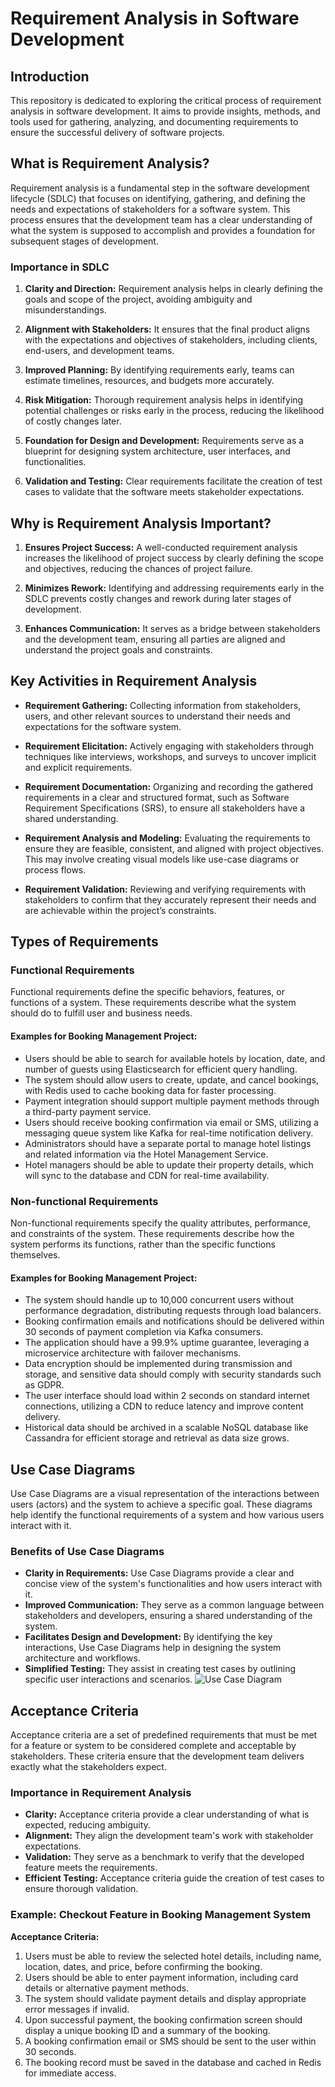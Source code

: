 # Requirement Analysis in Software Development

## Introduction

This repository is dedicated to exploring the critical process of requirement analysis in software development. It aims to provide insights, methods, and tools used for gathering, analyzing, and documenting requirements to ensure the successful delivery of software projects.

## What is Requirement Analysis?

Requirement analysis is a fundamental step in the software development lifecycle (SDLC) that focuses on identifying, gathering, and defining the needs and expectations of stakeholders for a software system. This process ensures that the development team has a clear understanding of what the system is supposed to accomplish and provides a foundation for subsequent stages of development.

### Importance in SDLC

1. **Clarity and Direction:** Requirement analysis helps in clearly defining the goals and scope of the project, avoiding ambiguity and misunderstandings.

2. **Alignment with Stakeholders:** It ensures that the final product aligns with the expectations and objectives of stakeholders, including clients, end-users, and development teams.

3. **Improved Planning:** By identifying requirements early, teams can estimate timelines, resources, and budgets more accurately.

4. **Risk Mitigation:** Thorough requirement analysis helps in identifying potential challenges or risks early in the process, reducing the likelihood of costly changes later.

5. **Foundation for Design and Development:** Requirements serve as a blueprint for designing system architecture, user interfaces, and functionalities.

6. **Validation and Testing:** Clear requirements facilitate the creation of test cases to validate that the software meets stakeholder expectations.

## Why is Requirement Analysis Important?

1. **Ensures Project Success:** A well-conducted requirement analysis increases the likelihood of project success by clearly defining the scope and objectives, reducing the chances of project failure.

2. **Minimizes Rework:** Identifying and addressing requirements early in the SDLC prevents costly changes and rework during later stages of development.

3. **Enhances Communication:** It serves as a bridge between stakeholders and the development team, ensuring all parties are aligned and understand the project goals and constraints.

## Key Activities in Requirement Analysis

- **Requirement Gathering:**
  Collecting information from stakeholders, users, and other relevant sources to understand their needs and expectations for the software system.

- **Requirement Elicitation:**
  Actively engaging with stakeholders through techniques like interviews, workshops, and surveys to uncover implicit and explicit requirements.

- **Requirement Documentation:**
  Organizing and recording the gathered requirements in a clear and structured format, such as Software Requirement Specifications (SRS), to ensure all stakeholders have a shared understanding.

- **Requirement Analysis and Modeling:**
  Evaluating the requirements to ensure they are feasible, consistent, and aligned with project objectives. This may involve creating visual models like use-case diagrams or process flows.

- **Requirement Validation:**
  Reviewing and verifying requirements with stakeholders to confirm that they accurately represent their needs and are achievable within the project’s constraints.

## Types of Requirements

### Functional Requirements

Functional requirements define the specific behaviors, features, or functions of a system. These requirements describe what the system should do to fulfill user and business needs.

#### Examples for Booking Management Project:

- Users should be able to search for available hotels by location, date, and number of guests using Elasticsearch for efficient query handling.
- The system should allow users to create, update, and cancel bookings, with Redis used to cache booking data for faster processing.
- Payment integration should support multiple payment methods through a third-party payment service.
- Users should receive booking confirmation via email or SMS, utilizing a messaging queue system like Kafka for real-time notification delivery.
- Administrators should have a separate portal to manage hotel listings and related information via the Hotel Management Service.
- Hotel managers should be able to update their property details, which will sync to the database and CDN for real-time availability.

### Non-functional Requirements

Non-functional requirements specify the quality attributes, performance, and constraints of the system. These requirements describe how the system performs its functions, rather than the specific functions themselves.

#### Examples for Booking Management Project:

- The system should handle up to 10,000 concurrent users without performance degradation, distributing requests through load balancers.
- Booking confirmation emails and notifications should be delivered within 30 seconds of payment completion via Kafka consumers.
- The application should have a 99.9% uptime guarantee, leveraging a microservice architecture with failover mechanisms.
- Data encryption should be implemented during transmission and storage, and sensitive data should comply with security standards such as GDPR.
- The user interface should load within 2 seconds on standard internet connections, utilizing a CDN to reduce latency and improve content delivery.
- Historical data should be archived in a scalable NoSQL database like Cassandra for efficient storage and retrieval as data size grows.


## Use Case Diagrams

Use Case Diagrams are a visual representation of the interactions between users (actors) and the system to achieve a specific goal. These diagrams help identify the functional requirements of a system and how various users interact with it.

### Benefits of Use Case Diagrams

- **Clarity in Requirements:** Use Case Diagrams provide a clear and concise view of the system's functionalities and how users interact with it.
- **Improved Communication:** They serve as a common language between stakeholders and developers, ensuring a shared understanding of the system.
- **Facilitates Design and Development:** By identifying the key interactions, Use Case Diagrams help in designing the system architecture and workflows.
- **Simplified Testing:** They assist in creating test cases by outlining specific user interactions and scenarios.
![Use Case Diagram](./alx-booking-uc.png)

## Acceptance Criteria

Acceptance criteria are a set of predefined requirements that must be met for a feature or system to be considered complete and acceptable by stakeholders. These criteria ensure that the development team delivers exactly what the stakeholders expect.

### Importance in Requirement Analysis

- **Clarity:** Acceptance criteria provide a clear understanding of what is expected, reducing ambiguity.
- **Alignment:** They align the development team's work with stakeholder expectations.
- **Validation:** They serve as a benchmark to verify that the developed feature meets the requirements.
- **Efficient Testing:** Acceptance criteria guide the creation of test cases to ensure thorough validation.

### Example: Checkout Feature in Booking Management System

**Acceptance Criteria:**

1. Users must be able to review the selected hotel details, including name, location, dates, and price, before confirming the booking.
2. Users should be able to enter payment information, including card details or alternative payment methods.
3. The system should validate payment details and display appropriate error messages if invalid.
4. Upon successful payment, the booking confirmation screen should display a unique booking ID and a summary of the booking.
5. A booking confirmation email or SMS should be sent to the user within 30 seconds.
6. The booking record must be saved in the database and cached in Redis for immediate access.

